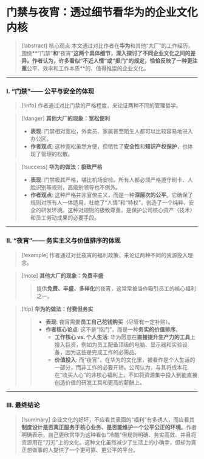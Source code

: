 # 门禁与夜宵：透过细节看华为的企业文化内核

> [!abstract] 核心观点
> 本文通过对比作者在**华为**和其他“大厂”的工作经历，围绕**“门禁”**和**“夜宵”**这两个具体细节，深入探讨了不同企业文化之间的差异。作者认为，许多看似“不近人情”或“抠门”的规定，恰恰反映了一种更注重**公平、效率和工作本质**的、值得推崇的企业文化。

---

### Ⅰ. “门禁”—— 公平与安全的体现

> [!info]
> 作者通过对比门禁的严格程度，来论证两种不同的管理哲学。

> [!danger] **其他大厂的现象：宽松便利**
> - **表现**: 门禁相对宽松，外卖员、家属甚至陌生人都可以比较容易地进入办公区。
> - **作者观点**: 这种宽松虽然方便，但牺牲了**安全性**和**知识产权保护**，也体现了管理的松散。

> [!success] **华为的做法：极致严格**
> - **表现**: 门禁极其严格，堪比机场安检。所有人都必须严格遵守刷卡、人脸识别等规则，高级别领导也不例外。
> - **作者观点**: 这种严格并非官僚主义，而是一种**深层次的公平**。它确保了规则对所有人一体适用，杜绝了“人情”和“特权”，创造了一个纯粹、安全的研发环境。这种对规则的极致尊重，是保护公司核心资产（技术）和员工劳动成果的必要手段。

---

### Ⅱ. “夜宵”—— 务实主义与价值排序的体现

> [!example]
> 作者通过对比夜宵的福利政策，来论证两种不同的资源投入理念。

> [!note] **其他大厂的现象：免费丰盛**
> > 提供**免费、丰盛、多样化**的夜宵，这常常被当作吸引员工的核心福利之一。

> [!tip] **华为的做法：付费但务实**
> > - **表现**: 夜宵需要**员工自己花钱购买**（尽管有一定补贴）。
> > - **作者核心论点**: 这不是“抠门”，而是一种**务实的价值排序**。
> >   - **工作核心 vs. 个人生活**: 华为愿意在**直接提升生产力的工具**上投入巨资，例如为员工配备顶级的电脑、显示器和实验设备，因为这些是完成工作的必需品。
> >   - **价值投入**: 而“夜宵”，在华为的文化里，被看作是个人生活的一部分，而非工作的必要开销。公司认为，与其将成本花在“收买人心”的非核心福利上，不如将资源集中投入到能直接创造价值的研发工具和更高的薪酬上。

---

### Ⅲ. 最终结论

> [!summary]
> 企业文化的好坏，不应看其表面的“福利”有多诱人，而应看其**制度设计是否真正服务于核心业务、是否能维护一个公平公正的环境**。作者明确表示，自己更欣赏华为这种看似“冷酷”但规则明确、务实高效、并且将资源用在“刀刃”上的文化。这种文化虽然减少了生活上的小确幸，但却为真正想做事的人提供了一个更可靠、更公平的平台。